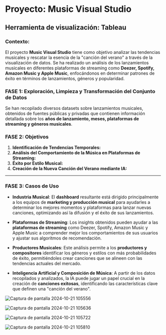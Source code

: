 
# Proyecto: **Music Visual Studio**  
## Herramienta de visualización: **Tableau**

### **Contexto:**
El proyecto **Music Visual Studio** tiene como objetivo analizar las tendencias musicales y rescatar la esencia de la "canción del verano" a través de la visualización de datos. Se ha realizado un análisis de los lanzamientos musicales en diferentes plataformas de streaming como **Deezer, Spotify, Amazon Music y Apple Music**, enfocándonos en determinar patrones de éxito en términos de lanzamientos, géneros y popularidad.

### **FASE 1: Exploración, Limpieza y Transformación del Conjunto de Datos**

Se han recopilado diversos datasets sobre lanzamientos musicales, obtenidos de fuentes públicas y privadas que contienen información detallada sobre los **años de lanzamiento, meses, plataformas de streaming y géneros musicales**. 

### **FASE 2: Objetivos**

1. **Identificación de Tendencias Temporales:**  
2. **Análisis del Comportamiento de la Música en Plataformas de Streaming:**  
3. **Éxito por Estilo Musical:**  
4. **Creación de la Nueva Canción del Verano mediante IA:**  
---

### **FASE 3: Casos de Uso**

- **Industria Musical**: El **dashboard** resultante está dirigido principalmente a los equipos de **marketing y producción musical** para ayudarles a determinar los mejores momentos y plataformas para lanzar nuevas canciones, optimizando así la difusión y el éxito de sus lanzamientos.

- **Plataformas de Streaming**: Los insights obtenidos pueden ayudar a las **plataformas de streaming** como Deezer, Spotify, Amazon Music y Apple Music a comprender mejor los comportamientos de sus usuarios y ajustar sus algoritmos de recomendación.

- **Productores Musicales**: Este análisis permite a los **productores y compositores** identificar los géneros y estilos con más probabilidades de éxito, permitiéndoles crear canciones que se alineen con las tendencias actuales del mercado.

- **Inteligencia Artificial y Composición de Música**: A partir de los datos recopilados y analizados, la IA puede jugar un papel crucial en la creación de **canciones exitosas**, identificando las características clave que definen una "canción del verano".


![Captura de pantalla 2024-10-21 105556](https://github.com/user-attachments/assets/ad25afaa-3413-49e8-9ba1-fa9445d2677e)


![Captura de pantalla 2024-10-21 105636](https://github.com/user-attachments/assets/5b05c3ca-a967-4b30-87cf-a6d741e9f11b)


![Captura de pantalla 2024-10-21 105722](https://github.com/user-attachments/assets/94b2537b-9b97-4a68-a977-9809f7637ebf)


![Captura de pantalla 2024-10-21 105810](https://github.com/user-attachments/assets/18b21448-5423-4783-be2c-b75e78bc4c7d)
